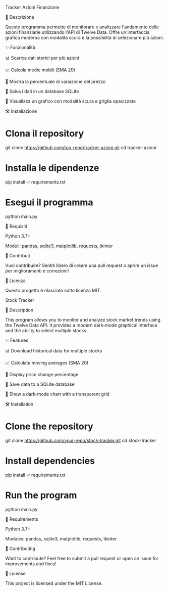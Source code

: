 Tracker Azioni Finanziarie

📌 Descrizione

Questo programma permette di monitorare e analizzare l'andamento delle azioni finanziarie utilizzando l'API di Twelve Data. Offre un'interfaccia grafica moderna con modalità scura e la possibilità di selezionare più azioni.

✨ Funzionalità

📊 Scarica dati storici per più azioni

📈 Calcola medie mobili (SMA 20)

🔄 Mostra la percentuale di variazione del prezzo

💾 Salva i dati in un database SQLite

🎨 Visualizza un grafico con modalità scura e griglia opacizzata

🛠 Installazione

# Clona il repository
git clone https://github.com/tuo-repo/tracker-azioni.git
cd tracker-azioni

# Installa le dipendenze
pip install -r requirements.txt

# Esegui il programma
python main.py

🔧 Requisiti

Python 3.7+

Moduli: pandas, sqlite3, matplotlib, requests, tkinter

🤝 Contributi

Vuoi contribuire? Sentiti libero di creare una pull request o aprire un issue per miglioramenti e correzioni!

📜 Licenza

Questo progetto è rilasciato sotto licenza MIT.

Stock Tracker

📌 Description

This program allows you to monitor and analyze stock market trends using the Twelve Data API. It provides a modern dark-mode graphical interface and the ability to select multiple stocks.

✨ Features

📊 Download historical data for multiple stocks

📈 Calculate moving averages (SMA 20)

🔄 Display price change percentage

💾 Save data to a SQLite database

🎨 Show a dark-mode chart with a transparent grid

🛠 Installation

# Clone the repository
git clone https://github.com/your-repo/stock-tracker.git
cd stock-tracker

# Install dependencies
pip install -r requirements.txt

# Run the program
python main.py

🔧 Requirements

Python 3.7+

Modules: pandas, sqlite3, matplotlib, requests, tkinter

🤝 Contributing

Want to contribute? Feel free to submit a pull request or open an issue for improvements and fixes!

📜 License

This project is licensed under the MIT License.
